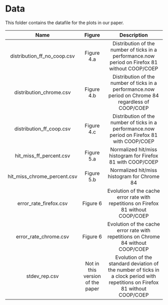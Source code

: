 # Data
This folder contains the datafile for the plots in our paper.

| Name | Figure | Description |
| :---: | :---: | :---: |
| distribution_ff_no_coop.csv | Figure 4.a | Distribution of the number of ticks in a performance.now period on Firefox 81 without COOP/COEP |
| distribution_chrome.csv | Figure 4.b | Distribution of the number of ticks in a performance.now period on Chrome 84 regardless of COOP/COEP |
| distribution_ff_coop.csv | Figure 4.c | Distribution of the number of ticks in a performance.now period on Firefox 81 with COOP/COEP |
| hit_miss_ff_percent.csv | Figure 5.a | Normalized hit/miss histogram for Firefox 81 with COOP/COEP |
| hit_miss_chrome_percent.csv | Figure 5.b | Normalized hit/miss histogram for Chrome 84|
| error_rate_firefox.csv | Figure 6 | Evolution of the cache error rate with repetitions on Firefox 81 without COOP/COEP|
| error_rate_chrome.csv | Figure 6 | Evolution of the cache error rate with repetitions on Chrome 84 without COOP/COEP|
| stdev_rep.csv | Not in this version of the paper | Evolution of the standard deviation of the number of ticks in a clock period  with repetitions on Firefox 81 without COOP/COEP|
